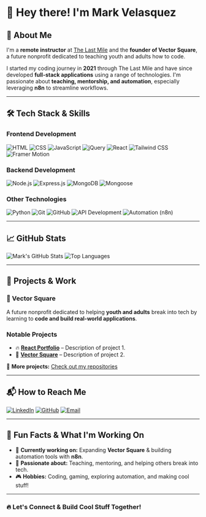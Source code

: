 # 👋 Hey there! I'm Mark Velasquez

## 🚀 About Me

I'm a **remote instructor** at [The Last Mile](https://thelastmile.org/) and the **founder of Vector Square**, a future nonprofit dedicated to teaching youth and adults how to code.  

I started my coding journey in **2021** through The Last Mile and have since developed **full-stack applications** using a range of technologies. I'm passionate about **teaching, mentorship, and automation**, especially leveraging **n8n** to streamline workflows.

---

## 🛠️ Tech Stack & Skills

### **Frontend Development**
![HTML](https://img.shields.io/badge/HTML5-E34F26?style=for-the-badge&logo=html5&logoColor=white)
![CSS](https://img.shields.io/badge/CSS3-1572B6?style=for-the-badge&logo=css3&logoColor=white)
![JavaScript](https://img.shields.io/badge/JavaScript-F7DF1E?style=for-the-badge&logo=javascript&logoColor=black)
![jQuery](https://img.shields.io/badge/jQuery-0769AD?style=for-the-badge&logo=jquery&logoColor=white)
![React](https://img.shields.io/badge/React-61DAFB?style=for-the-badge&logo=react&logoColor=black)
![Tailwind CSS](https://img.shields.io/badge/TailwindCSS-38B2AC?style=for-the-badge&logo=tailwind-css&logoColor=white)
![Framer Motion](https://img.shields.io/badge/Framer_Motion-EF2D5E?style=for-the-badge&logo=framer&logoColor=white)

### **Backend Development**
![Node.js](https://img.shields.io/badge/Node.js-339933?style=for-the-badge&logo=nodedotjs&logoColor=white)
![Express.js](https://img.shields.io/badge/Express.js-000000?style=for-the-badge&logo=express&logoColor=white)
![MongoDB](https://img.shields.io/badge/MongoDB-4EA94B?style=for-the-badge&logo=mongodb&logoColor=white)
![Mongoose](https://img.shields.io/badge/Mongoose-880000?style=for-the-badge&logo=mongodb&logoColor=white)

### **Other Technologies**
![Python](https://img.shields.io/badge/Python-3776AB?style=for-the-badge&logo=python&logoColor=white)
![Git](https://img.shields.io/badge/Git-F05032?style=for-the-badge&logo=git&logoColor=white)
![GitHub](https://img.shields.io/badge/GitHub-181717?style=for-the-badge&logo=github&logoColor=white)
![API Development](https://img.shields.io/badge/API_Development-005571?style=for-the-badge&logo=api&logoColor=white)
![Automation (n8n)](https://img.shields.io/badge/n8n-FF3E00?style=for-the-badge&logo=n8n&logoColor=white)

---

## 📈 GitHub Stats


![Mark's GitHub Stats](https://github-readme-stats.vercel.app/api?username=MCVelasquez45&show_icons=true&theme=tokyonight)
![Top Languages](https://github-readme-stats.vercel.app/api/top-langs/?username=MCVelasquez45&layout=compact&theme=tokyonight)

---

## 🌟 Projects & Work

### **🚀 Vector Square**
A future nonprofit dedicated to helping **youth and adults** break into tech by learning to **code and build real-world applications**.

### **Notable Projects**
- 🔥 **[React Portfolio](https://github.com/MCVelasquez45/react-portfolio)** – Description of project 1.
- 🚀 **[Vector Square](https://github.com/MCVelasquez45/vectorsquare)** – Description of project 2.

📌 **More projects:** [Check out my repositories](https://github.com/MCVelasquez45?tab=repositories)

---

## 📬 How to Reach Me

[![LinkedIn](https://img.shields.io/badge/LinkedIn-0077B5?style=for-the-badge&logo=linkedin&logoColor=white)](https://www.linkedin.com/in/mark-velasquez4545/)
[![GitHub](https://img.shields.io/badge/GitHub-181717?style=for-the-badge&logo=github&logoColor=white)](https://github.com/markvelasquez)
[![Email](https://img.shields.io/badge/Email-D14836?style=for-the-badge&logo=gmail&logoColor=white)](mailto:mcvelasquez45@gmail.com)

---

## 🎉 Fun Facts & What I'm Working On
- 🚀 **Currently working on:** Expanding **Vector Square** & building automation tools with **n8n**.
- 🎯 **Passionate about:** Teaching, mentoring, and helping others break into tech.
- 🎮 **Hobbies:** Coding, gaming, exploring automation, and making cool stuff!

---

### 🔥 Let's Connect & Build Cool Stuff Together!

